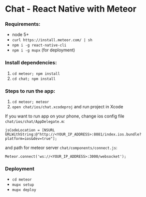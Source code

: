 Chat - React Native with Meteor
===============================

### Requirements:

- node 5+
- `curl https://install.meteor.com/ | sh`
- `npm i -g react-native-cli`
- `npm i -g mupx`  (for deployment)

### Install dependencies:

1. `cd meteor; npm install`
2. `cd chat; npm install`


### Steps to run the app:
1. `cd meteor; meteor`
2. `open chat/ios/chat.xcodeproj` and run project in Xcode

If you want to run app on your phone, change ios config file `chat/ios/chat/AppDelegate.m`:

    jsCodeLocation = [NSURL URLWithString:@"http://<YOUR_IP_ADDRESS>:8081/index.ios.bundle?platform=ios&dev=true"];
    
and path for meteor server `chat/components/connect.js`:

    Meteor.connect('ws://<YOUR_IP_ADDRESS>:3000/websocket');

### Deployment

- `cd meteor`
- `mupx setup`
- `mupx deploy`
    
    